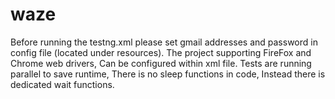 # waze

Before running the testng.xml please set gmail addresses and password in config file (located under resources).
The project supporting FireFox and Chrome web drivers, Can be configured within xml file.
Tests are running parallel to save runtime, There is no sleep functions in code,  Instead there is dedicated wait functions.
